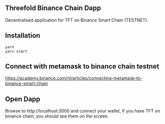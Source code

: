 ## Threefold Binance Chain Dapp

Decentralised application for TFT on Binance Smart Chain (TESTNET).

## Installation

```
yarn
yarn start
```

## Connect with metamask to binance chain testnet

https://academy.binance.com/nl/articles/connecting-metamask-to-binance-smart-chain

## Open Dapp

Browse to http://localhost:3000 and connect your wallet, if you have TFT on binance chain, you should see them on the screen.